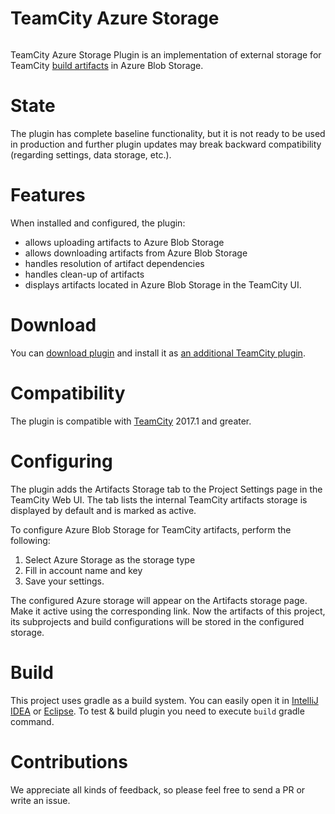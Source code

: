 # TeamCity Azure Storage

<a href="https://teamcity.jetbrains.com/viewType.html?buildTypeId=TeamCityPluginsByJetBrains_TeamcityAzureStorage_Build&guest=1"><img src="https://teamcity.jetbrains.com/app/rest/builds/buildType:(id:TeamCityPluginsByJetBrains_TeamcityAzureStorage_Build)/statusIcon.svg" alt=""/></a>

TeamCity Azure Storage Plugin is an implementation of external storage for TeamCity [build artifacts](https://confluence.jetbrains.com/display/TCDL/Build+Artifact) in Azure Blob Storage.

# State

The plugin has complete baseline functionality, but it is not ready to be used in production and further plugin updates may break backward compatibility (regarding settings, data storage, etc.).
 
# Features

When installed and configured, the plugin:
* allows uploading artifacts to Azure Blob Storage
* allows downloading artifacts from Azure Blob Storage
* handles resolution of artifact dependencies
* handles clean-up of artifacts 
* displays artifacts located in Azure Blob Storage in the TeamCity UI.
 
# Download

You can [download plugin](https://plugins.jetbrains.com/plugin/9617-azure-artifact-storage) and install it as [an additional TeamCity plugin](https://confluence.jetbrains.com/display/TCDL/Installing+Additional+Plugins).

# Compatibility

The plugin is compatible with [TeamCity](https://www.jetbrains.com/teamcity/download/) 2017.1 and greater.

# Configuring 

The plugin adds the Artifacts Storage tab to the Project Settings page in the TeamCity Web UI. 
The tab lists the internal TeamCity artifacts storage is displayed by default and is marked as active.

To configure Azure Blob Storage for TeamCity artifacts, perform the following:
1. Select Azure Storage as the storage type
2. Fill in account name and key
3. Save your settings.

The configured Azure storage will appear on the Artifacts storage page. Make it active using the corresponding link.
Now the artifacts of this project, its subprojects and build configurations will be stored in the configured storage.

# Build

This project uses gradle as a build system. You can easily open it in [IntelliJ IDEA](https://www.jetbrains.com/idea/help/importing-project-from-gradle-model.html) or [Eclipse](http://gradle.org/eclipse/).
To test & build plugin you need to execute `build` gradle command.

# Contributions

We appreciate all kinds of feedback, so please feel free to send a PR or write an issue.

